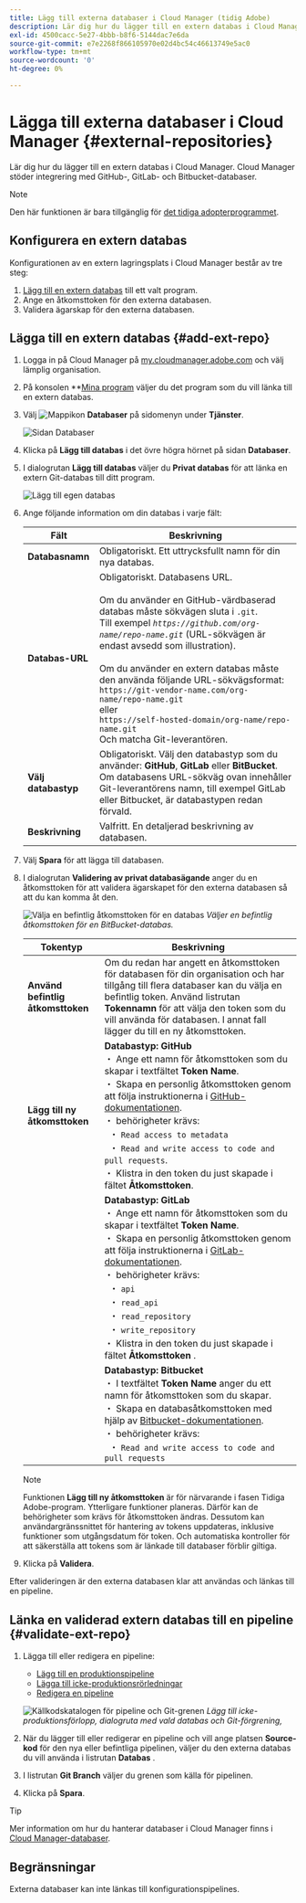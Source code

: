 ```yaml
---
title: Lägg till externa databaser i Cloud Manager (tidig Adobe)
description: Lär dig hur du lägger till en extern databas i Cloud Manager. Cloud Manager stöder integrering med GitHub-, GitLab- och Bitbucket-databaser.
exl-id: 4500cacc-5e27-4bbb-b8f6-5144dac7e6da
source-git-commit: e7e2268f866105970e02d4bc54c46613749e5ac0
workflow-type: tm+mt
source-wordcount: '0'
ht-degree: 0%

---
```


# Lägga till externa databaser i Cloud Manager {#external-repositories}

Lär dig hur du lägger till en extern databas i Cloud Manager. Cloud Manager stöder integrering med GitHub-, GitLab- och Bitbucket-databaser.

>[!NOTE]
>
>Den här funktionen är bara tillgänglig för [det tidiga adopterprogrammet](/help/release-notes/current.md#early-adoption).

## Konfigurera en extern databas

Konfigurationen av en extern lagringsplats i Cloud Manager består av tre steg:

1. [Lägg till en extern databas](#add-external-repo) till ett valt program.
1. Ange en åtkomsttoken för den externa databasen.
1. Validera ägarskap för den externa databasen.


## Lägga till en extern databas {#add-ext-repo}

1. Logga in på Cloud Manager på [my.cloudmanager.adobe.com](https://my.cloudmanager.adobe.com/) och välj lämplig organisation.

1. På konsolen **[Mina program](/help/getting-started/navigation.md#my-programs-console) väljer du det program som du vill länka till en extern databas.


1. Välj ![Mappikon](https://spectrum.adobe.com/static/icons/workflow_18/Smock_Folder_18_N.svg) **Databaser** på sidomenyn under **Tjänster**.

   ![Sidan Databaser](/help/managing-code/assets/repositories-tab.png)

1. Klicka på **Lägg till databas** i det övre högra hörnet på sidan **Databaser**.

1. I dialogrutan **Lägg till databas** väljer du **Privat databas** för att länka en extern Git-databas till ditt program.

   ![Lägg till egen databas](/help/managing-code/assets/repositories-private-repo-type.png)

1. Ange följande information om din databas i varje fält:

   | Fält | Beskrivning |
   | --- | --- |
   | **Databasnamn** | Obligatoriskt. Ett uttrycksfullt namn för din nya databas. |
   | **Databas-URL** | Obligatoriskt. Databasens URL.<br><br> Om du använder en GitHub-värdbaserad databas måste sökvägen sluta i `.git`.<br>Till exempel *`https://github.com/org-name/repo-name.git`* (URL-sökvägen är endast avsedd som illustration).<br><br>Om du använder en extern databas måste den använda följande URL-sökvägsformat:<br>`https://git-vendor-name.com/org-name/repo-name.git`<br> eller<br>`https://self-hosted-domain/org-name/repo-name.git`<br>Och matcha Git-leverantören. |
   | **Välj databastyp** | Obligatoriskt. Välj den databastyp som du använder: **GitHub**, **GitLab** eller **BitBucket**. Om databasens URL-sökväg ovan innehåller Git-leverantörens namn, till exempel GitLab eller Bitbucket, är databastypen redan förvald. |
   | **Beskrivning** | Valfritt. En detaljerad beskrivning av databasen. |

1. Välj **Spara** för att lägga till databasen.

1. I dialogrutan **Validering av privat databasägande** anger du en åtkomsttoken för att validera ägarskapet för den externa databasen så att du kan komma åt den.

   ![Välja en befintlig åtkomsttoken för en databas](/help/managing-code/assets/repositories-exisiting-access-token.png)
   *Väljer en befintlig åtkomsttoken för en BitBucket-databas.*

   | Tokentyp | Beskrivning |
   | --- | --- |
   | **Använd befintlig åtkomsttoken** | Om du redan har angett en åtkomsttoken för databasen för din organisation och har tillgång till flera databaser kan du välja en befintlig token. Använd listrutan **Tokennamn** för att välja den token som du vill använda för databasen. I annat fall lägger du till en ny åtkomsttoken. |
   | **Lägg till ny åtkomsttoken** | **Databastyp: GitHub**<br> ・ Ange ett namn för åtkomsttoken som du skapar i textfältet **Token Name**.<br> ・ Skapa en personlig åtkomsttoken genom att följa instruktionerna i [GitHub-dokumentationen](https://docs.github.com/en/enterprise-server@3.14/authentication/keeping-your-account-and-data-secure/managing-your-personal-access-tokens).<br> ・ behörigheter krävs:<br>  ・ `Read access to metadata`<br>  ・ `Read and write access to code and pull requests`.<br> ・ Klistra in den token du just skapade i fältet **Åtkomsttoken**. |
   |  | **Databastyp: GitLab**<br> ・ Ange ett namn för åtkomsttoken som du skapar i textfältet **Token Name**.<br> ・ Skapa en personlig åtkomsttoken genom att följa instruktionerna i [GitLab-dokumentationen](https://docs.gitlab.com/ee/user/profile/personal_access_tokens.html).<br> ・ behörigheter krävs:<br>  ・ `api`<br>  ・ `read_api`<br>  ・ `read_repository`<br>  ・ `write_repository`<br> ・ Klistra in den token du just skapade i fältet **Åtkomsttoken** . |
   |  | **Databastyp: Bitbucket**<br> ・ I textfältet **Token Name** anger du ett namn för åtkomsttoken som du skapar.<br> ・ Skapa en databasåtkomsttoken med hjälp av [Bitbucket-dokumentationen](https://support.atlassian.com/bitbucket-cloud/docs/create-a-repository-access-token/).<br> ・ behörigheter krävs:<br>  ・ `Read and write access to code and pull requests` |

   >[!NOTE]
   >
   >Funktionen **Lägg till ny åtkomsttoken** är för närvarande i fasen Tidiga Adobe-program. Ytterligare funktioner planeras. Därför kan de behörigheter som krävs för åtkomsttoken ändras. Dessutom kan användargränssnittet för hantering av tokens uppdateras, inklusive funktioner som utgångsdatum för token. Och automatiska kontroller för att säkerställa att tokens som är länkade till databaser förblir giltiga.

1. Klicka på **Validera**.

Efter valideringen är den externa databasen klar att användas och länkas till en pipeline.

## Länka en validerad extern databas till en pipeline {#validate-ext-repo}

1. Lägga till eller redigera en pipeline:
   * [Lägg till en produktionspipeline](/help/using/production-pipelines.md)
   * [Lägga till icke-produktionsrörledningar](/help/using/non-production-pipelines.md)
   * [Redigera en pipeline](/help/using/managing-pipelines.md#editing-pipelines)

   ![Källkodskatalogen för pipeline och Git-grenen](/help/managing-code/assets/pipeline-repo-gitbranch.png)
   *Lägg till icke-produktionsförlopp, dialogruta med vald databas och Git-förgrening,*

1. När du lägger till eller redigerar en pipeline och vill ange platsen **Source-kod** för den nya eller befintliga pipelinen, väljer du den externa databas du vill använda i listrutan **Databas** .

1. I listrutan **Git Branch** väljer du grenen som källa för pipelinen.

1. Klicka på **Spara**.


>[!TIP]
>
>Mer information om hur du hanterar databaser i Cloud Manager finns i [Cloud Manager-databaser](/help/managing-code/managing-repositories.md).


## Begränsningar

Externa databaser kan inte länkas till konfigurationspipelines.

<!-- THIS BULLET REMOVED AS PER https://wiki.corp.adobe.com/display/DMSArchitecture/Cloud+Manager+2024.12.0+Release. THEY CAN NOW START AUTOMATICALLY

* Pipelines using external repositories (excluding GitHub-hosted repositories) and the **Deployment Trigger** option [!UICONTROL **On Git Changes**], triggers are not automatically started. They must be manually started. -->

